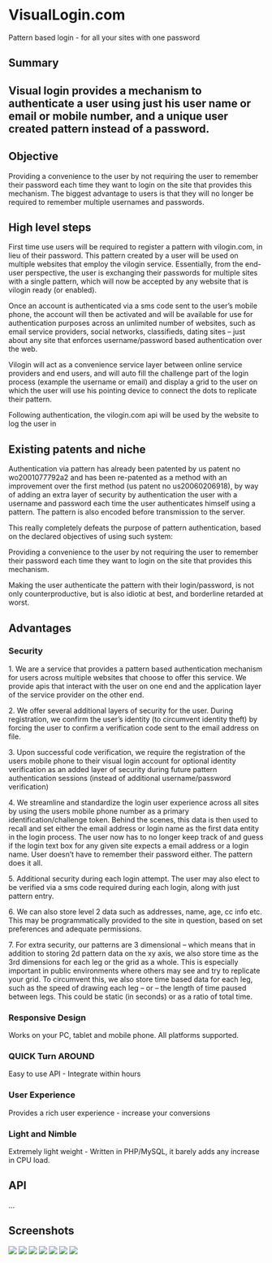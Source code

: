 # VisualLogin.com
Pattern based login - for all your sites with one password

				
		
<h2><b>Summary</b><h2>
<p>Visual login provides a mechanism to authenticate a user using just his user name or email or mobile number, and a unique user created pattern instead of a password.</p>

<h2><b>Objective</b></h2>
<p>Providing a convenience to the user by not requiring the user to remember their password each time they want to login on the site that provides this mechanism. The biggest advantage to users is that they will no longer be required to remember multiple usernames and passwords.</p>

<h2><b>High level steps</b></h2>
<p>First time use users will be required to register a pattern with vilogin.com, in lieu of their password. This pattern created by a user will be used on multiple websites that employ the vilogin service. Essentially, from the end-user perspective, the user is exchanging their passwords for multiple sites with a single pattern, which will now be accepted by any website that is vilogin ready (or enabled).</p>
<p>Once an account is authenticated via a sms code sent to the user’s mobile phone, the account will then be activated and will be available for use for authentication purposes across an unlimited number of websites, such as email service providers, social networks, classifieds, dating sites – just about any site that enforces username/password based authentication over the web.</p>
<p>Vilogin will act as a convenience service layer between online service providers and end users, and will auto fill the challenge part of the login process (example the username or email) and display a grid to the user on which the user will use his pointing device to connect the dots to replicate their pattern.</p>
<p>Following authentication, the vilogin.com api will be used by the website to log the user in</p>

<h2><b>Existing patents and niche</b></h2>
<p>Authentication via pattern has already been patented by us patent no wo2001077792a2 and has been re-patented as a method with an improvement over the first method (us patent no us20060206918), by way of adding an extra layer of security by authentication the user with a username and password each time the user authenticates himself using a pattern. The pattern is also encoded before transmission to the server.</p>
<p>This really completely defeats the purpose of pattern authentication, based on the declared objectives of using such system:</p>
<p>Providing a convenience to the user by not requiring the user to remember their password each time they want to login on the site that provides this mechanism.</p>
<p>Making the user authenticate the pattern with their login/password, is not only counterproductive, but is also idiotic at best, and borderline retarded at worst.</p>

<h2><b>Advantages</b></h2>
<h3>Security</h3>
<p>1. We are a service that provides a pattern based authentication mechanism for users across multiple websites that choose to offer this service. We provide apis that interact with the user on one end and the application layer of the service provider on the other end.</p>
<p>2. We offer several additional layers of security for the user. During registration, we confirm the user’s identity (to circumvent identity theft) by forcing the user to confirm a verification code sent to the email address on file.</p>
<p>3. Upon successful code verification, we require the registration of the users mobile phone to their visual login account for optional identity verification as an added layer of security during future pattern authentication sessions (instead of additional username/password verification)</p>
<p>4. We streamline and standardize the login user experience across all sites by using the users mobile phone number as a primary identification/challenge token. Behind the scenes, this data is then used to recall and set either the email address or login name as the first data entity in the login process. The user now has to no longer keep track of and guess if the login text box for any given site expects a email address or a login name. User doesn’t have to remember their password either. The pattern does it all.</p>
<p>5. Additional security during each login attempt. The user may also elect to be verified via a sms code required during each login, along with just pattern entry.</p>
<p>6. We can also store level 2 data such as addresses, name, age, cc info etc. This may be programmatically provided to the site in question, based on set preferences and adequate permissions.</p>
<p>7. For extra security, our patterns are 3 dimensional – which means that in addition to storing 2d pattern data on the xy axis, we also store time as the 3rd dimensions for each leg or the grid as a whole. This is especially important in public environments where others may see and try to replicate your grid. To circumvent this, we also store time based data for each leg, such as the speed of drawing each leg – or – the length of time paused between legs. This could be static (in seconds) or as a ratio of total time.</p>
<h3>Responsive Design</h2>
<p>Works on your PC, tablet and mobile phone. All platforms supported.</span>
<h3>QUICK Turn AROUND</h3>
<p>Easy to use API - Integrate within hours</span>
<h3>User Experience</h3>
<p>Provides a rich user experience - increase your conversions</span>
<h3>Light and Nimble</h3>
<p>Extremely light weight - Written in PHP/MySQL, it barely adds any increase in CPU load.</p>
<h2>API</h2>
<p>
	
...

</p>
<h2>Screenshots</h2>
<img src="https://github.com/aviator001/VisualLogin.com/blob/master/images/bg1.png">
<img src="https://github.com/aviator001/VisualLogin.com/blob/master/images/b1.png">
<img src="https://github.com/aviator001/VisualLogin.com/blob/master/images/b2.png">
<img src="https://github.com/aviator001/VisualLogin.com/blob/master/images/b3.png">
<img src="https://github.com/aviator001/VisualLogin.com/blob/master/images/b4.png">
<img src="https://github.com/aviator001/VisualLogin.com/blob/master/images/b5.png">
<img src="https://github.com/aviator001/VisualLogin.com/blob/master/images/b6.png">
